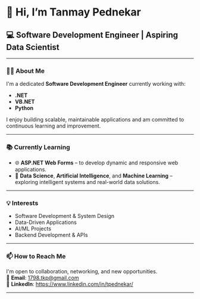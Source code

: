 # 👋 Hi, I’m Tanmay Pednekar

## 💻 Software Development Engineer | Aspiring Data Scientist

---

### 👨‍💻 About Me

I'm a dedicated **Software Development Engineer** currently working with:

- **.NET**
- **VB.NET**
- **Python**

I enjoy building scalable, maintainable applications and am committed to continuous learning and improvement.

---

### 📚 Currently Learning

- 🌐 **ASP.NET Web Forms** – to develop dynamic and responsive web applications.
- 🤖 **Data Science**, **Artificial Intelligence**, and **Machine Learning** – exploring intelligent systems and real-world data solutions.

---

### 💡 Interests

- Software Development & System Design
- Data-Driven Applications
- AI/ML Projects
- Backend Development & APIs

---

### 📫 How to Reach Me

I'm open to collaboration, networking, and new opportunities.  
📧 **Email**: 1798.tkp@gmail.com  
🔗 **LinkedIn**: https://www.linkedin.com/in/tpednekar/ 

---

<!---
Tanmay1798/Tanmay1798 is a ✨ special ✨ repository because its `README.md` (this file) appears on your GitHub profile.
You can click the Preview link to take a look at your changes.
--->
